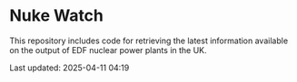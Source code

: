 # Nuke Watch

This repository includes code for retrieving the latest information available on the output of EDF nuclear power plants in the UK.

Last updated: 2025-04-11 04:19